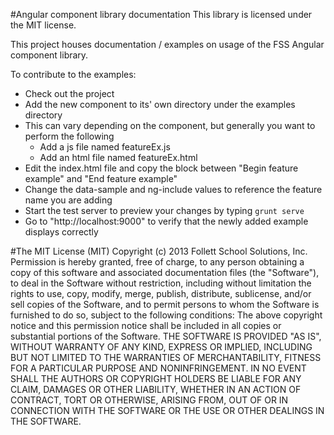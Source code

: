 #Angular component library documentation
This library is licensed under the MIT license.

This project houses documentation / examples on usage of the FSS Angular component library.

To contribute to the examples:

* Check out the project
* Add the new component to its' own directory under the examples directory
* This can vary depending on the component, but generally you want to perform the following
  * Add a js file named featureEx.js
  * Add an html file named featureEx.html
* Edit the index.html file and copy the block between "Begin feature example" and "End feature example"
* Change the data-sample and ng-include values to reference the feature name you are adding
* Start the test server to preview your changes by typing `grunt serve`
* Go to "http://localhost:9000" to verify that the newly added example displays correctly


#The MIT License (MIT)
Copyright (c) 2013 Follett School Solutions, Inc.
Permission is hereby granted, free of charge, to any person obtaining a copy
of this software and associated documentation files (the "Software"), to deal
in the Software without restriction, including without limitation the rights
to use, copy, modify, merge, publish, distribute, sublicense, and/or sell
copies of the Software, and to permit persons to whom the Software is
furnished to do so, subject to the following conditions:
The above copyright notice and this permission notice shall be included in
all copies or substantial portions of the Software.
THE SOFTWARE IS PROVIDED "AS IS", WITHOUT WARRANTY OF ANY KIND, EXPRESS OR
IMPLIED, INCLUDING BUT NOT LIMITED TO THE WARRANTIES OF MERCHANTABILITY,
FITNESS FOR A PARTICULAR PURPOSE AND NONINFRINGEMENT. IN NO EVENT SHALL THE
AUTHORS OR COPYRIGHT HOLDERS BE LIABLE FOR ANY CLAIM, DAMAGES OR OTHER
LIABILITY, WHETHER IN AN ACTION OF CONTRACT, TORT OR OTHERWISE, ARISING FROM,
OUT OF OR IN CONNECTION WITH THE SOFTWARE OR THE USE OR OTHER DEALINGS IN
THE SOFTWARE.

